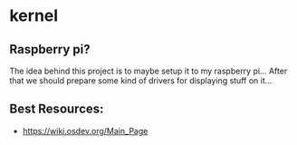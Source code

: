 # kernel


## Raspberry pi?

The idea behind this project is to maybe setup it to my raspberry pi... After that we should prepare some kind of drivers for displaying stuff on it...


## Best Resources:
* https://wiki.osdev.org/Main_Page 

